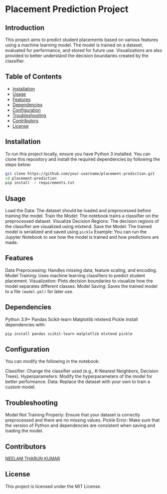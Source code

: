 # Placement Prediction Project

## Introduction

This project aims to predict student placements based on various features using a machine learning model. The model is trained on a dataset, evaluated for performance, and stored for future use. Visualizations are also provided to better understand the decision boundaries created by the classifier.

## Table of Contents

- [Installation](#installation)
- [Usage](#usage)
- [Features](#features)
- [Dependencies](#dependencies)
- [Configuration](#configuration)
- [Troubleshooting](#troubleshooting)
- [Contributors](#contributors)
- [License](#license)

## Installation

To run this project locally, ensure you have Python 3 installed. You can clone this repository and install the required dependencies by following the steps below:

```bash
git clone https://github.com/your-username/placement-prediction.git
cd placement-prediction
pip install -r requirements.txt
```
## Usage

Load the Data: The dataset should be loaded and preprocessed before training the model.
Train the Model: The notebook trains a classifier on the preprocessed dataset.
Visualize Decision Regions: The decision regions of the classifier are visualized using mlxtend.
Save the Model: The trained model is serialized and saved using `pickle`
Example:
You can run the Jupyter Notebook to see how the model is trained and how predictions are made.

## Features

Data Preprocessing: Handles missing data, feature scaling, and encoding.
Model Training: Uses machine learning classifiers to predict student placement.
Visualization: Plots decision boundaries to visualize how the model separates different classes.
Model Saving: Saves the trained model to a file `(model.pkl)` for later use.

## Dependencies

Python 3.9+
Pandas
Scikit-learn
Matplotlib
mlxtend
Pickle
Install dependencies with:
```bash
pip install pandas scikit-learn matplotlib mlxtend pickle
```
## Configuration

You can modify the following in the notebook:

Classifier: Change the classifier used (e.g., K-Nearest Neighbors, Decision Trees).
Hyperparameters: Modify the hyperparameters of the model for better performance.
Data: Replace the dataset with your own to train a custom model.

## Troubleshooting

Model Not Training Properly: Ensure that your dataset is correctly preprocessed and there are no missing values.
Pickle Error: Make sure that the version of Python and dependencies are consistent when saving and loading the model.

## Contributors
[NEELAM THARUN KUMAR](https://github.com/NeelamTharunKumar)

## License
This project is licensed under the MIT License.


